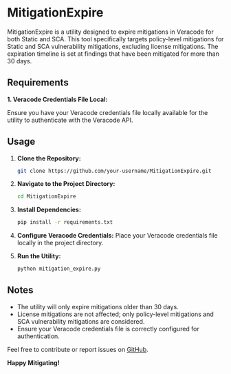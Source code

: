 # MitigationExpire

MitigationExpire is a utility designed to expire mitigations in Veracode for both Static and SCA. This tool specifically targets policy-level mitigations for Static and SCA vulnerability mitigations, excluding license mitigations. The expiration timeline is set at findings that have been mitigated for more than 30 days.

## Requirements

**1. Veracode Credentials File Local:**

Ensure you have your Veracode credentials file locally available for the utility to authenticate with the Veracode API.

## Usage

1. **Clone the Repository:**
   ```bash
   git clone https://github.com/your-username/MitigationExpire.git
   ```

2. **Navigate to the Project Directory:**
   ```bash
   cd MitigationExpire
   ```

3. **Install Dependencies:**
   ```bash
   pip install -r requirements.txt
   ```

4. **Configure Veracode Credentials:**
   Place your Veracode credentials file locally in the project directory.

5. **Run the Utility:**
   ```bash
   python mitigation_expire.py
   ```

## Notes

- The utility will only expire mitigations older than 30 days.
- License mitigations are not affected; only policy-level mitigations and SCA vulnerability mitigations are considered.
- Ensure your Veracode credentials file is correctly configured for authentication.

Feel free to contribute or report issues on [GitHub](https://github.com/your-username/MitigationExpire).

**Happy Mitigating!**
